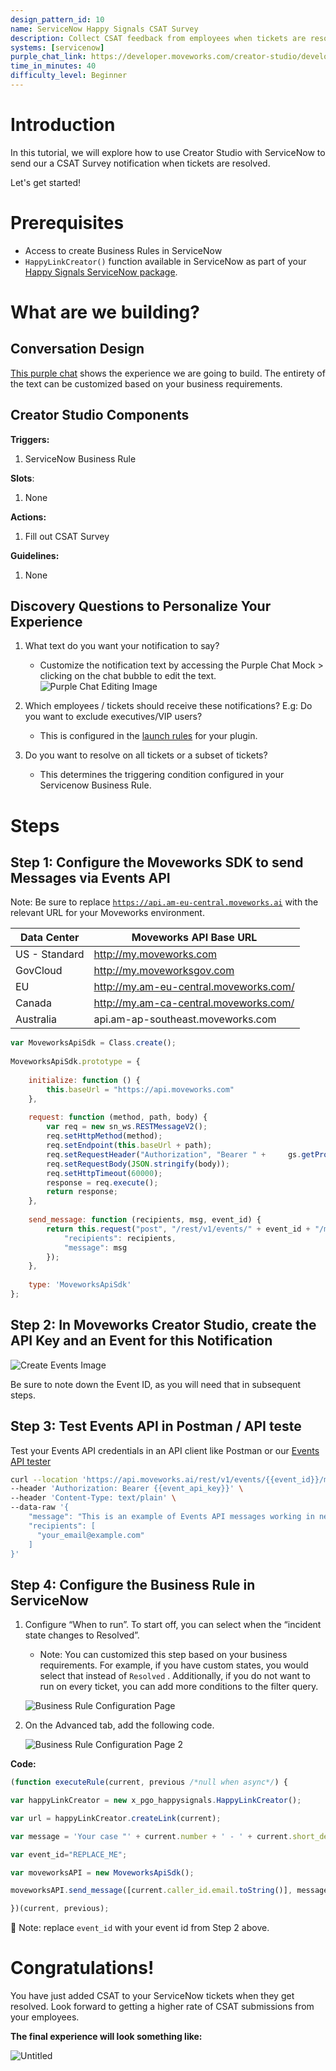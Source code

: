 ```yaml
---
design_pattern_id: 10
name: ServiceNow Happy Signals CSAT Survey
description: Collect CSAT feedback from employees when tickets are resolved
systems: [servicenow]
purple_chat_link: https://developer.moveworks.com/creator-studio/developer-tools/purple-chat-builder/?workspace=%7B%22title%22%3A%22My+Workspace%22%2C%22mocks%22%3A%5B%7B%22id%22%3A1636%2C%22title%22%3A%22Mock+1%22%2C%22transcript%22%3A%7B%22settings%22%3A%7B%22colorStyle%22%3A%22LIGHT%22%2C%22startTime%22%3A%2211%3A43+AM%22%2C%22defaultPerson%22%3A%22GWEN%22%2C%22editable%22%3Atrue%2C%22botName%22%3A%22%22%2C%22botImageUrl%22%3A%22%22%7D%2C%22messages%22%3A%5B%7B%22from%22%3A%22ANNOTATION%22%2C%22text%22%3A%22iPaaS%3A+Scheduled+job+that+runs+once+a+month+at+the+end+of+the+month.%22%7D%2C%7B%22from%22%3A%22BOT%22%2C%22text%22%3A%22It%27s+time+to+prep+for+month+end+close%21+We+need+your+help+to+ensure+our+financials+accurately+represent+our+business+activity.+%5Cn%5Cn%F0%9F%91%89+Please+look+through+your+inbox+and+forward+any+invoices+that+may+have+been+missed+to+%3Ca+href%3D%5C%22mailto%3Aap%40moveworks.ai%5C%22%3Eap%40moveworks.ai%3C%2Fa%3E.%5Cn%5Cn%F0%9F%91%89+We+also+need+your+expense+reports+submitted+in+%3Ca+href%3D%5C%22expensify.com%5C%22%3EExpensify%21%3C%2Fa%3E%22%7D%2C%7B%22from%22%3A%22ANNOTATION%22%2C%22text%22%3A%22Emoji+codes+are+supported+across+all+platforms.+Links+all+work+with+link+tracking+analytics.%22%7D%5D%7D%7D%5D%2C%22botSettings%22%3A%7B%22name%22%3A%22%22%2C%22imageUrl%22%3A%22%22%7D%7D
time_in_minutes: 40
difficulty_level: Beginner
---
```


# Introduction

In this tutorial, we will explore how to use Creator Studio with ServiceNow to send our a CSAT Survey notification when tickets are resolved. 

Let's get started!

# Prerequisites

- Access to create Business Rules in ServiceNow
- `HappyLinkCreator()` function available in ServiceNow as part of your [Happy Signals ServiceNow package](https://support.happysignals.com/technical-guides#servicenow).

# What are we building?

## Conversation Design

[This purple chat](https://developer.moveworks.com/creator-studio/developer-tools/purple-chat-builder/?workspace=%7B%22title%22%3A%22My+Workspace%22%2C%22mocks%22%3A%5B%7B%22id%22%3A1636%2C%22title%22%3A%22Mock+1%22%2C%22transcript%22%3A%7B%22settings%22%3A%7B%22colorStyle%22%3A%22LIGHT%22%2C%22startTime%22%3A%2211%3A43+AM%22%2C%22defaultPerson%22%3A%22GWEN%22%2C%22editable%22%3Atrue%2C%22botName%22%3A%22%22%2C%22botImageUrl%22%3A%22%22%7D%2C%22messages%22%3A%5B%7B%22from%22%3A%22ANNOTATION%22%2C%22text%22%3A%22iPaaS%3A+Scheduled+job+that+runs+once+a+month+at+the+end+of+the+month.%22%7D%2C%7B%22from%22%3A%22BOT%22%2C%22text%22%3A%22It%27s+time+to+prep+for+month+end+close%21+We+need+your+help+to+ensure+our+financials+accurately+represent+our+business+activity.+%5Cn%5Cn%F0%9F%91%89+Please+look+through+your+inbox+and+forward+any+invoices+that+may+have+been+missed+to+%3Ca+href%3D%5C%22mailto%3Aap%40moveworks.ai%5C%22%3Eap%40moveworks.ai%3C%2Fa%3E.%5Cn%5Cn%F0%9F%91%89+We+also+need+your+expense+reports+submitted+in+%3Ca+href%3D%5C%22expensify.com%5C%22%3EExpensify%21%3C%2Fa%3E%22%7D%2C%7B%22from%22%3A%22ANNOTATION%22%2C%22text%22%3A%22Emoji+codes+are+supported+across+all+platforms.+Links+all+work+with+link+tracking+analytics.%22%7D%5D%7D%7D%5D%2C%22botSettings%22%3A%7B%22name%22%3A%22%22%2C%22imageUrl%22%3A%22%22%7D%7D) shows the experience we are going to build. The entirety of the text can be customized based on your business requirements.

## Creator Studio Components

**Triggers:** 

1. ServiceNow Business Rule

**Slots**: 

1. None

**Actions:** 

1. Fill out CSAT Survey

**Guidelines:** 

1. None

## Discovery Questions to Personalize Your Experience

1. What text do you want your notification to say?
    * Customize the notification text by accessing the Purple Chat Mock > clicking on the chat bubble to edit the text.
    ![Purple Chat Editing Image](./ServiceNow%20Happy%20Signals%20CSAT%20Survey/image.png)

2. Which employees / tickets should receive these notifications? E.g: Do you want to exclude executives/VIP users?
    * This is configured in the [launch rules](https://developer.moveworks.com/creator-studio/reference/rules/) for your plugin.

3. Do you want to resolve on all tickets or a subset of tickets?
    * This determines the triggering condition configured in your Servicenow Business Rule.

# Steps

## Step 1: Configure the Moveworks SDK to send Messages via Events API

Note: Be sure to replace [`https://api.am-eu-central.moveworks.ai`](https://api.am-eu-central.moveworks.ai) with the relevant URL for your Moveworks environment.

| Data Center | Moveworks API Base URL |
| --- | --- |
| US - Standard | http://my.moveworks.com  |
| GovCloud | http://my.moveworksgov.com |
| EU | http://my.am-eu-central.moveworks.com/ |
| Canada | http://my.am-ca-central.moveworks.com/ |
| Australia | api.am-ap-southeast.moveworks.com |

```jsx
var MoveworksApiSdk = Class.create();
 
MoveworksApiSdk.prototype = {
 
	initialize: function () {
    	this.baseUrl = "https://api.moveworks.com"
	},
 
	request: function (method, path, body) {
    	var req = new sn_ws.RESTMessageV2();
    	req.setHttpMethod(method);
    	req.setEndpoint(this.baseUrl + path);
        req.setRequestHeader("Authorization", "Bearer " +     gs.getProperty('moveworks.api.bearer_auth_token'));
        req.setRequestBody(JSON.stringify(body));
    	req.setHttpTimeout(60000);
    	response = req.execute();
    	return response;
	},
 
	send_message: function (recipients, msg, event_id) {
    	return this.request("post", "/rest/v1/events/" + event_id + "/messages/send", {
        	"recipients": recipients,
        	"message": msg
    	});
	},
 
	type: 'MoveworksApiSdk'
};

```

## Step 2: In Moveworks Creator Studio, create the API Key and an Event for this Notification

![Create Events Image](./ServiceNow%20Happy%20Signals%20CSAT%20Survey/events-image.png)

Be sure to note down the Event ID, as you will need that in subsequent steps.

## Step 3: Test Events API in Postman / API teste

Test your Events API credentials in an API client like Postman or our [Events API tester](https://developer.moveworks.com/creator-studio/quickstart/events/#step-2-send-a-message)

```bash
curl --location 'https://api.moveworks.ai/rest/v1/events/{{event_id}}/messages/send' \
--header 'Authorization: Bearer {{event_api_key}}' \
--header 'Content-Type: text/plain' \
--data-raw '{
    "message": "This is an example of Events API messages working in next-gen copilot 🔥",
    "recipients": [
      "your_email@example.com"
    ]
}'
```

## Step 4: Configure the Business Rule in ServiceNow

1. Configure “When to run”. To start off, you can select when the “incident state changes to Resolved”.
    * Note: You can customized this step based on your business requirements. For example, if you have custom states, you would select that instead of `Resolved` . Additionally, if you do not want to run on every ticket, you can add more conditions to the filter query.
    
    ![Business Rule Configuration Page](./ServiceNow%20Happy%20Signals%20CSAT%20Survey/business-rule-1.png)

1. On the Advanced tab, add the following code.

    ![Business Rule Configuration Page 2](./ServiceNow%20Happy%20Signals%20CSAT%20Survey/business-rule-2.png)

**Code:**

```jsx
(function executeRule(current, previous /*null when async*/) {

var happyLinkCreator = new x_pgo_happysignals.HappyLinkCreator();

var url = happyLinkCreator.createLink(current);

var message = 'Your case "' + current.number + ' - ' + current.short_description + '" has been resolved with the following notes:<br>Please click <a href="'+ url + '">here</a> to <b>accept the resolution</b> and rate your experience.<br>If your issue was not resolved, please reopen the ticket!';

var event_id="REPLACE_ME";

var moveworksAPI = new MoveworksApiSdk();

moveworksAPI.send_message([current.caller_id.email.toString()], message, event_id);

})(current, previous);
```

🚧 Note: replace `event_id` with your event id from Step 2 above.

# Congratulations!

You have just added CSAT to your ServiceNow tickets when they get resolved. Look forward to getting a higher rate of CSAT submissions from your employees.

**The final experience will look something like:**

![Untitled](./ServiceNow%20Happy%20Signals%20CSAT%20Survey/Untitled.png)
